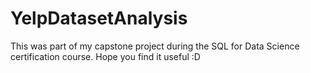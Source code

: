 # YelpDatasetAnalysis
This was part of my capstone project during the SQL for Data Science certification course. Hope you find it useful :D
